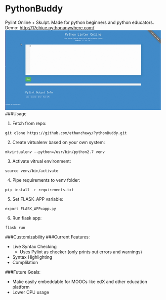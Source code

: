 # PythonBuddy
Pylint Online + Skulpt. Made for python beginners and python educators.
Demo: <a href="http://17chiue.pythonanywhere.com/">http://17chiue.pythonanywhere.com/</a>
![](ScreenshotPythonBuddy.gif)
###Usage
1) Fetch from repo:
  ```
  git clone https://github.com/ethanchewy/PythonBuddy.git
  ```
2) Create virtualenv based on your own system:
  ```
  mkvirtualenv --python=/usr/bin/python2.7 venv
  ```
3) Activate vitrual environment:
  ```
  source venv/bin/activate
  ```
4) Pipe requirements to venv folder:
  ```
  pip install -r requirements.txt
  ```
5) Set FLASK_APP variable:
  ```
  export FLASK_APP=app.py
  ```
6) Run flask app:
  ```
  flask run
  ```
###Customizability
###Current Features:
<ul>
  <li>Live Syntax Checking
    <ul>
      <li>Uses Pylint as checker (only prints out errors and warnings)</li>
    </ul>
  </li>
  <li>Syntax Highlighting</li>
  <li>Complilation</li>
</ul>

###Future Goals:
- Make easily embeddable for MOOCs like edX and other education platform
- Lower CPU usage
